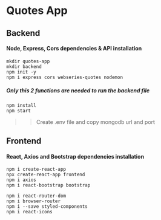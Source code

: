# Quotes App

## Backend

#### Node, Express, Cors  dependencies & API installation

```
mkdir quotes-app
mkdir backend
npm init -y
npm i express cors webseries-quotes nodemon
```

##### Only this 2 functions are needed to run the backend file
```
npm install 
npm start
```

>> Create .env file and copy mongodb url and port

## Frontend

#### React, Axios and Bootstrap dependencies installation

```
npm i create-react-app
npx create-react-app frontend
npm i axios
npm i react-bootstrap bootstrap

```

```
npm i react-router-dom
npm i browser-router
npm i --save styled-components
npm i react-icons
```
